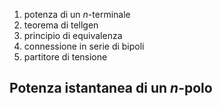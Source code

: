 1) potenza di un $n$-terminale
2) teorema di tellgen
3) principio di equivalenza
4) connessione in serie di bipoli
5) partitore di tensione


## Potenza istantanea di un $n$-polo

